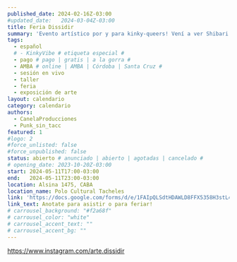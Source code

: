 ```yaml
---
published_date: 2024-02-16Z-03:00
#updated_date:   2024-03-04Z-03:00
title: Feria Dissidir
summary: 'Evento artístico por y para kinky-queers! Vení a ver Shibari en vivo, escuchar lecturas y conocer espacios de resistencia. También vas a poder ver arte erótico, recorrer la feria y participar del taller de Mel. Traete un alimento no perecedero que vamos a hacer colecta para quienes lo necesitan :)'
tags:
  - español
  # - KinkyVibe # etiqueta especial #
  - pago # pago | gratis | a la gorra #
  - AMBA # online | AMBA | Córdoba | Santa Cruz #
  - sesión en vivo
  - taller
  - feria
  - exposición de arte
layout: calendario
category: calendario
authors:
  - CanelaProducciones
  - Punk_sin_tacc
featured: 1
#logo: 2
#force_unlisted: false
#force_unpublished: false
status: abierto # anunciado | abierto | agotadas | cancelado #
# opening_date: 2023-10-20Z-03:00
start: 2024-05-11T17:00-03:00
end:   2024-05-11T23:00-03:00
location: Alsina 1475, CABA
location_name: Polo Cultural Tacheles
link: 'https://docs.google.com/forms/d/e/1FAIpQLSdtHDAWLD8FFX5358H3stL4GhXfaAyHmyASFr_O2PbjUr_bjQ/viewform'
link_text: Anotate para asistir o para feriar!
# carrousel_background: "#f2a68f"
# carrousel_color: "white"
# carrousel_accent_text: ""
# carrousel_accent_bg: ""
---
```

https://www.instagram.com/arte.dissidir

